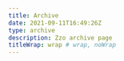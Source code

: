 ```yaml
---
title: Archive
date: 2021-09-11T16:49:26Z
type: archive
description: Zzo archive page
titleWrap: wrap # wrap, noWrap
---
```

